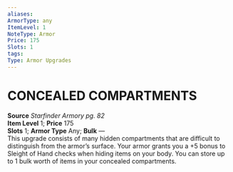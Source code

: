 ```yaml
---
aliases: 
ArmorType: any
ItemLevel: 1
NoteType: Armor
Price: 175
Slots: 1
tags: 
Type: Armor Upgrades
---
```

# CONCEALED COMPARTMENTS
**Source** _Starfinder Armory pg. 82_  
**Item Level** 1; **Price** 175  
**Slots** 1; **Armor Type** Any; **Bulk** —  
This upgrade consists of many hidden compartments that are difficult to distinguish from the armor’s surface. Your armor grants you a +5 bonus to Sleight of Hand checks when hiding items on your body. You can store up to 1 bulk worth of items in your concealed compartments.